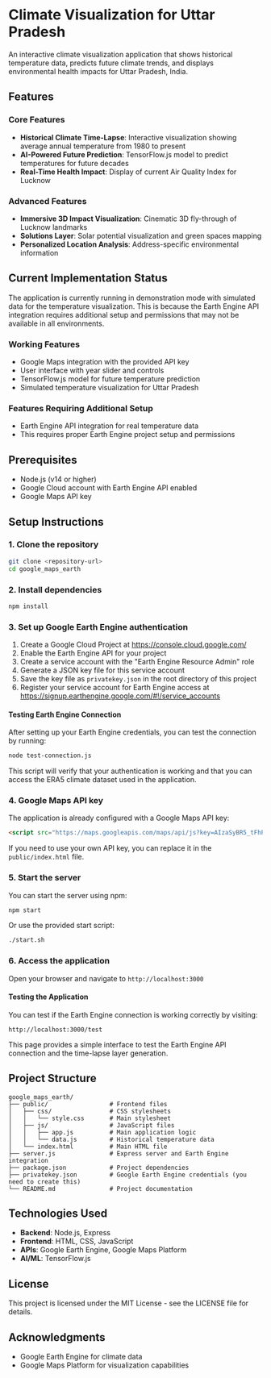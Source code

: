 # Climate Visualization for Uttar Pradesh

An interactive climate visualization application that shows historical temperature data, predicts future climate trends, and displays environmental health impacts for Uttar Pradesh, India.

## Features

### Core Features
- **Historical Climate Time-Lapse**: Interactive visualization showing average annual temperature from 1980 to present
- **AI-Powered Future Prediction**: TensorFlow.js model to predict temperatures for future decades
- **Real-Time Health Impact**: Display of current Air Quality Index for Lucknow

### Advanced Features
- **Immersive 3D Impact Visualization**: Cinematic 3D fly-through of Lucknow landmarks
- **Solutions Layer**: Solar potential visualization and green spaces mapping
- **Personalized Location Analysis**: Address-specific environmental information

## Current Implementation Status

The application is currently running in demonstration mode with simulated data for the temperature visualization. This is because the Earth Engine API integration requires additional setup and permissions that may not be available in all environments.

### Working Features
- Google Maps integration with the provided API key
- User interface with year slider and controls
- TensorFlow.js model for future temperature prediction
- Simulated temperature visualization for Uttar Pradesh

### Features Requiring Additional Setup
- Earth Engine API integration for real temperature data
- This requires proper Earth Engine project setup and permissions

## Prerequisites

- Node.js (v14 or higher)
- Google Cloud account with Earth Engine API enabled
- Google Maps API key

## Setup Instructions

### 1. Clone the repository
```bash
git clone <repository-url>
cd google_maps_earth
```

### 2. Install dependencies
```bash
npm install
```

### 3. Set up Google Earth Engine authentication
1. Create a Google Cloud Project at https://console.cloud.google.com/
2. Enable the Earth Engine API for your project
3. Create a service account with the "Earth Engine Resource Admin" role
4. Generate a JSON key file for this service account
5. Save the key file as `privatekey.json` in the root directory of this project
6. Register your service account for Earth Engine access at https://signup.earthengine.google.com/#!/service_accounts

#### Testing Earth Engine Connection
After setting up your Earth Engine credentials, you can test the connection by running:
```bash
node test-connection.js
```
This script will verify that your authentication is working and that you can access the ERA5 climate dataset used in the application.

### 4. Google Maps API key
The application is already configured with a Google Maps API key:
```html
<script src="https://maps.googleapis.com/maps/api/js?key=AIzaSyBR5_tFhPYuUTaaNgvPBbSzy8VnPSZTJNo&libraries=places"></script>
```

If you need to use your own API key, you can replace it in the `public/index.html` file.

### 5. Start the server
You can start the server using npm:
```bash
npm start
```

Or use the provided start script:
```bash
./start.sh
```

### 6. Access the application
Open your browser and navigate to `http://localhost:3000`

#### Testing the Application
You can test if the Earth Engine connection is working correctly by visiting:
```
http://localhost:3000/test
```
This page provides a simple interface to test the Earth Engine API connection and the time-lapse layer generation.

## Project Structure

```
google_maps_earth/
├── public/                 # Frontend files
│   ├── css/                # CSS stylesheets
│   │   └── style.css       # Main stylesheet
│   ├── js/                 # JavaScript files
│   │   ├── app.js          # Main application logic
│   │   └── data.js         # Historical temperature data
│   └── index.html          # Main HTML file
├── server.js               # Express server and Earth Engine integration
├── package.json            # Project dependencies
├── privatekey.json         # Google Earth Engine credentials (you need to create this)
└── README.md               # Project documentation
```

## Technologies Used

- **Backend**: Node.js, Express
- **Frontend**: HTML, CSS, JavaScript
- **APIs**: Google Earth Engine, Google Maps Platform
- **AI/ML**: TensorFlow.js

## License

This project is licensed under the MIT License - see the LICENSE file for details.

## Acknowledgments

- Google Earth Engine for climate data
- Google Maps Platform for visualization capabilities